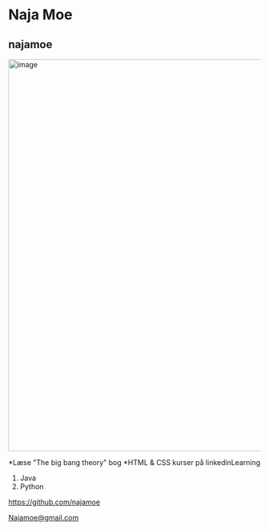 # Naja Moe
## najamoe

<img 
width="782" 
alt="image" 
src="https://user-images.githubusercontent.com/113134845/215463224-ac802208-6996-4646-8ec0-d412fdc632de.png">


*Læse "The big bang theory" bog
*HTML & CSS kurser på linkedinLearning

1. Java
2. Python

https://github.com/najamoe

Najamoe@gmail.com
